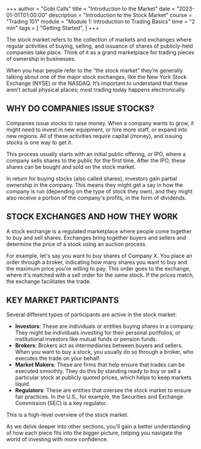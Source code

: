 +++
author = "Gobi Calls"
title = "Introduction to the Market"
date = "2023-01-01T01:00:00"
description = "Introduction to the Stock Market"
course = "Trading 101"
module = "Module 1: Introduction to Trading Basics" 
time = "2 min"
tags = [
    "Getting Started",
]
+++

The stock market refers to the collection of markets and exchanges where regular activities of buying, selling, and issuance of shares of publicly-held companies take place. Think of it as a grand marketplace for trading pieces of ownership in businesses.

When you hear people refer to the “the stock market” they’re generally talking about one of the major stock exchanges, like the New York Stock Exchange (NYSE) or the NASDAQ. It’s important to understand that these aren’t actual physical places; most trading today happens electronically. 

## WHY DO COMPANIES ISSUE STOCKS?
Companies issue stocks to raise money. When a company wants to grow, it might need to invest in new equipment, or hire more staff, or expand into new regions. All of these activities require capital (money), and issuing stocks is one way to get it.

This process usually starts with an initial public offering, or IPO, where a company sells shares to the public for the first time. After the IPO, these shares can be bought and sold on the stock market. 

In return for buying stocks (also called shares), investors gain partial ownership in the company. This means they might get a say in how the company is run (depending on the type of stock they own), and they might also receive a portion of the company's profits, in the form of dividends. 

## STOCK EXCHANGES AND HOW THEY WORK
A stock exchange is a regulated marketplace where people come together to buy and sell shares. Exchanges bring together buyers and sellers and determine the price of a stock using an auction process. 

For example, let's say you want to buy shares of Company X. You place an order through a broker, indicating how many shares you want to buy and the maximum price you're willing to pay. This order goes to the exchange, where it's matched with a sell order for the same stock. If the prices match, the exchange facilitates the trade.

## KEY MARKET PARTICIPANTS
Several different types of participants are active in the stock market:
- **Investors**: These are individuals or entities buying shares in a company. They might be individuals investing for their personal portfolios, or institutional investors like mutual funds or pension funds.
- **Brokers**: Brokers act as intermediaries between buyers and sellers. When you want to buy a stock, you usually do so through a broker, who executes the trade on your behalf.
- **Market Makers**: These are firms that help ensure that trades can be executed smoothly. They do this by standing ready to buy or sell a particular stock at publicly quoted prices, which helps to keep markets liquid.
- **Regulators**: These are entities that oversee the stock market to ensure fair practices. In the U.S., for example, the Securities and Exchange Commission (SEC) is a key regulator.

This is a high-level overview of the stock market. 

As we delve deeper into other sections, you'll gain a better understanding of how each piece fits into the bigger picture, helping you navigate the world of investing with more confidence.
